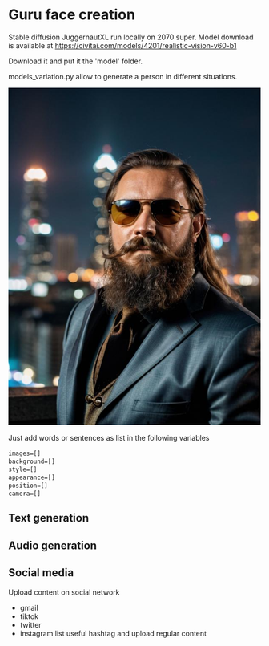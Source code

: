 # Guru face creation
Stable diffusion JuggernautXL run locally on 2070 super. 
Model download is available at 
https://civitai.com/models/4201/realistic-vision-v60-b1

Download it and put it the 'model' folder.

models_variation.py allow to generate a person in different situations.

![alt text](picture_9.jpg)

Just add words or sentences as list in the following variables 

```
images=[]
background=[]
style=[]
appearance=[]
position=[]
camera=[]
```

## Text generation

## Audio generation


## Social media
Upload content on social network
- gmail
- tiktok
- twitter
- instagram
list useful hashtag and upload regular content

